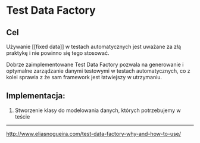 # Test Data Factory

## Cel

Używanie [[fixed data]] w testach automatycznych jest uważane za złą praktykę i nie powinno się tego stosować.

Dobrze zaimplementowane Test Data Factory pozwala na generowanie i optymalne zarządzanie danymi testowymi w testach automatycznych, co z kolei sprawia z  że sam framework jest łatwiejszy w utrzymaniu.

## Implementacja:
1. Stworzenie klasy do modelowania danych, których potrzebujemy w teście

---
http://www.eliasnogueira.com/test-data-factory-why-and-how-to-use/
